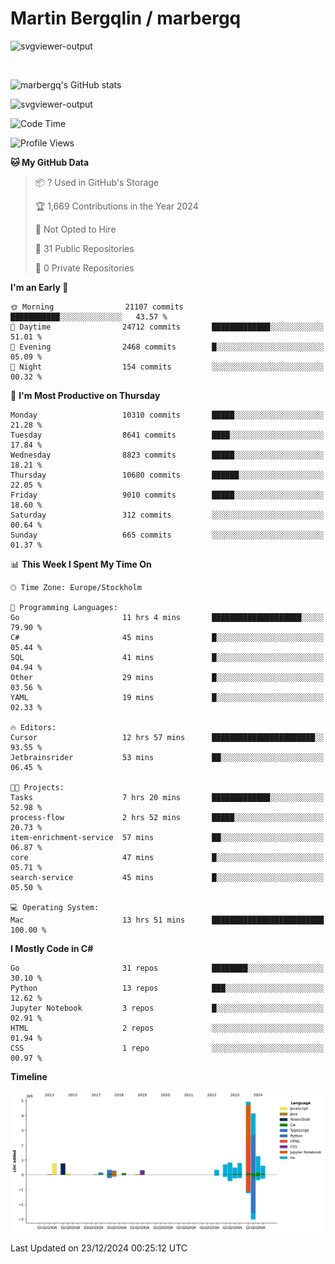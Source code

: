 # Martin Bergqlin / marbergq

![svgviewer-output](https://user-images.githubusercontent.com/2405410/206014777-22d41ecb-c24f-421d-b7d9-bba2cb5bb0de.svg)

<br>

<!--- [![Martin's Week](https://github-readme-stats.vercel.app/api/wakatime?username=marbergq&theme=dark)](https://github.com/anuraghazra/github-readme-stats) -->

![marbergq's GitHub stats](https://github-readme-stats.vercel.app/api?username=marbergq&count_private=true&show_icons=true)

![svgviewer-output](https://wakatime.com/badge/user/3f0a2069-6683-4e19-9a4a-7d21ea815067.svg)

<!--START_SECTION:waka-->
![Code Time](http://img.shields.io/badge/Code%20Time-4%2C685%20hrs%2034%20mins-blue)

![Profile Views](http://img.shields.io/badge/Profile%20Views-0-blue)

**🐱 My GitHub Data** 

> 📦 ? Used in GitHub's Storage 
 > 
> 🏆 1,669 Contributions in the Year 2024
 > 
> 🚫 Not Opted to Hire
 > 
> 📜 31 Public Repositories 
 > 
> 🔑 0 Private Repositories 
 > 
**I'm an Early 🐤** 

```text
🌞 Morning                21107 commits       ███████████░░░░░░░░░░░░░░   43.57 % 
🌆 Daytime                24712 commits       █████████████░░░░░░░░░░░░   51.01 % 
🌃 Evening                2468 commits        █░░░░░░░░░░░░░░░░░░░░░░░░   05.09 % 
🌙 Night                  154 commits         ░░░░░░░░░░░░░░░░░░░░░░░░░   00.32 % 
```
📅 **I'm Most Productive on Thursday** 

```text
Monday                   10310 commits       █████░░░░░░░░░░░░░░░░░░░░   21.28 % 
Tuesday                  8641 commits        ████░░░░░░░░░░░░░░░░░░░░░   17.84 % 
Wednesday                8823 commits        █████░░░░░░░░░░░░░░░░░░░░   18.21 % 
Thursday                 10680 commits       ██████░░░░░░░░░░░░░░░░░░░   22.05 % 
Friday                   9010 commits        █████░░░░░░░░░░░░░░░░░░░░   18.60 % 
Saturday                 312 commits         ░░░░░░░░░░░░░░░░░░░░░░░░░   00.64 % 
Sunday                   665 commits         ░░░░░░░░░░░░░░░░░░░░░░░░░   01.37 % 
```


📊 **This Week I Spent My Time On** 

```text
🕑︎ Time Zone: Europe/Stockholm

💬 Programming Languages: 
Go                       11 hrs 4 mins       ████████████████████░░░░░   79.90 % 
C#                       45 mins             █░░░░░░░░░░░░░░░░░░░░░░░░   05.44 % 
SQL                      41 mins             █░░░░░░░░░░░░░░░░░░░░░░░░   04.94 % 
Other                    29 mins             █░░░░░░░░░░░░░░░░░░░░░░░░   03.56 % 
YAML                     19 mins             █░░░░░░░░░░░░░░░░░░░░░░░░   02.33 % 

🔥 Editors: 
Cursor                   12 hrs 57 mins      ███████████████████████░░   93.55 % 
Jetbrainsrider           53 mins             ██░░░░░░░░░░░░░░░░░░░░░░░   06.45 % 

🐱‍💻 Projects: 
Tasks                    7 hrs 20 mins       █████████████░░░░░░░░░░░░   52.98 % 
process-flow             2 hrs 52 mins       █████░░░░░░░░░░░░░░░░░░░░   20.73 % 
item-enrichment-service  57 mins             ██░░░░░░░░░░░░░░░░░░░░░░░   06.87 % 
core                     47 mins             █░░░░░░░░░░░░░░░░░░░░░░░░   05.71 % 
search-service           45 mins             █░░░░░░░░░░░░░░░░░░░░░░░░   05.50 % 

💻 Operating System: 
Mac                      13 hrs 51 mins      █████████████████████████   100.00 % 
```

**I Mostly Code in C#** 

```text
Go                       31 repos            ████████░░░░░░░░░░░░░░░░░   30.10 % 
Python                   13 repos            ███░░░░░░░░░░░░░░░░░░░░░░   12.62 % 
Jupyter Notebook         3 repos             █░░░░░░░░░░░░░░░░░░░░░░░░   02.91 % 
HTML                     2 repos             ░░░░░░░░░░░░░░░░░░░░░░░░░   01.94 % 
CSS                      1 repo              ░░░░░░░░░░░░░░░░░░░░░░░░░   00.97 % 
```



**Timeline**

![Lines of Code chart](https://raw.githubusercontent.com/marbergq/marbergq/main/assets/bar_graph.png)


 Last Updated on 23/12/2024 00:25:12 UTC
<!--END_SECTION:waka-->

